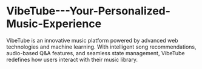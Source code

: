 # VibeTube---Your-Personalized-Music-Experience
VibeTube is an innovative music platform powered by advanced web technologies and machine learning. With intelligent song recommendations, audio-based Q&amp;A features, and seamless state management, VibeTube redefines how users interact with their music library.
